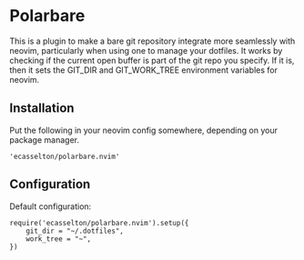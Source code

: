 # Polarbare
This is a plugin to make a bare git repository integrate more seamlessly with neovim, particularly when using one to manage your dotfiles.
It works by checking if the current open buffer is part of the git repo you specify.
If it is, then it sets the GIT_DIR and GIT_WORK_TREE environment variables for neovim.

## Installation
Put the following in your neovim config somewhere, depending on your package manager.
```
'ecasselton/polarbare.nvim'
```

## Configuration
Default configuration:
```
require('ecasselton/polarbare.nvim').setup({
    git_dir = "~/.dotfiles",
    work_tree = "~",
})
```
